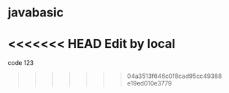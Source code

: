 # javabasic
<<<<<<< HEAD
Edit by local
=======
code 123
>>>>>>> 04a3513f646c0f8cad95cc49388e19ed010e3779
